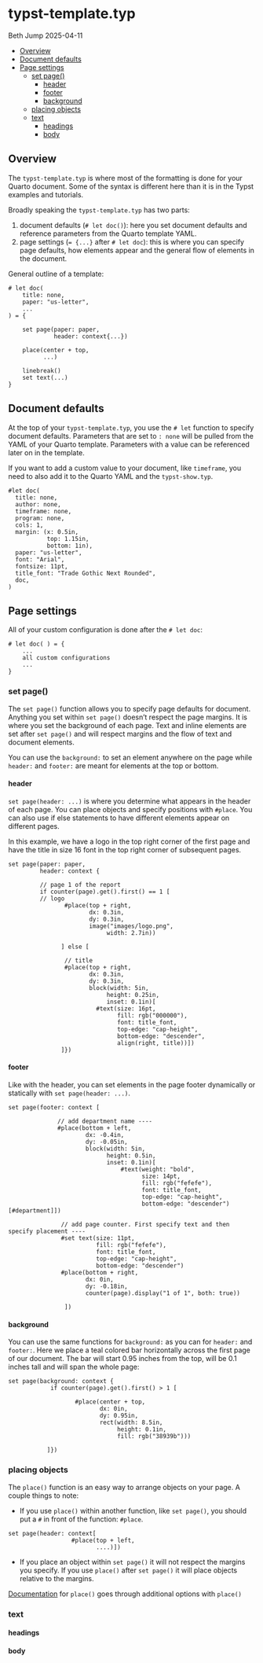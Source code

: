 # typst-template.typ
Beth Jump
2025-04-11

- [Overview](#overview)
- [Document defaults](#document-defaults)
- [Page settings](#page-settings)
  - [set page()](#set-page)
    - [header](#header)
    - [footer](#footer)
    - [background](#background)
  - [placing objects](#placing-objects)
  - [text](#text)
    - [headings](#headings)
    - [body](#body)

## Overview

The `typst-template.typ` is where most of the formatting is done for
your Quarto document. Some of the syntax is different here than it is in
the Typst examples and tutorials.

Broadly speaking the `typst-template.typ` has two parts:

1.  document defaults (`# let doc()`): here you set document defaults
    and reference parameters from the Quarto template YAML.  
2.  page settings (`= {...}` after `# let doc`): this is where you can
    specify page defaults, how elements appear and the general flow of
    elements in the document.

General outline of a template:

    # let doc(
        title: none,
        paper: "us-letter",
        ...
    ) = {

        set page(paper: paper,
                 header: context{...})
                 
        place(center + top,
              ...)
              
        linebreak()
        set text(...)
    }

## Document defaults

At the top of your `typst-template.typ`, you use the `# let` function to
specify document defaults. Parameters that are set to `: none` will be
pulled from the YAML of your Quarto template. Parameters with a value
can be referenced later on in the template.

If you want to add a custom value to your document, like `timeframe`,
you need to also add it to the Quarto YAML and the `typst-show.typ`.

    #let doc(
      title: none,
      author: none,
      timeframe: none,
      program: none,
      cols: 1,
      margin: (x: 0.5in,
               top: 1.15in,
               bottom: 1in),
      paper: "us-letter",
      font: "Arial",
      fontsize: 11pt,
      title_font: "Trade Gothic Next Rounded",
      doc,
    ) 

## Page settings

All of your custom configuration is done after the `# let doc`:

    # let doc( ) = {
        ...
        all custom configurations
        ...
    }

### set page()

The `set page()` function allows you to specify page defaults for
document. Anything you set within `set page()` doesn’t respect the page
margins. It is where you set the background of each page. Text and
inline elements are set after `set page()` and will respect margins and
the flow of text and document elements.

You can use the `background:` to set an element anywhere on the page
while `header:` and `footer:` are meant for elements at the top or
bottom.

#### header

`set page(header: ...)` is where you determine what appears in the
header of each page. You can place objects and specify positions with
`#place`. You can also use if else statements to have different elements
appear on different pages.

In this example, we have a logo in the top right corner of the first
page and have the title in size 16 font in the top right corner of
subsequent pages.

    set page(paper: paper,
             header: context {
             
             // page 1 of the report
             if counter(page).get().first() == 1 [
             // logo
                    #place(top + right,
                           dx: 0.3in,
                           dy: 0.3in,
                           image("images/logo.png",
                                width: 2.7in))
                                
                   ] else [

                    // title
                    #place(top + right,
                           dx: 0.3in,
                           dy: 0.3in,
                           block(width: 5in,
                                height: 0.25in,
                                inset: 0.1in)[
                             #text(size: 16pt,
                                   fill: rgb("000000"),
                                   font: title_font,
                                   top-edge: "cap-height",
                                   bottom-edge: "descender",
                                   align(right, title))])
                   ]})

#### footer

Like with the header, you can set elements in the page footer
dynamically or statically with `set page(header: ...)`.

    set page(footer: context [

                  // add department name ----
                  #place(bottom + left,
                          dx: -0.4in,
                          dy: -0.05in,
                          block(width: 5in,
                                height: 0.5in,
                                inset: 0.1in)[
                                    #text(weight: "bold",
                                          size: 14pt,
                                          fill: rgb("fefefe"),
                                          font: title_font,
                                          top-edge: "cap-height",
                                          bottom-edge: "descender")[#department]])

                   // add page counter. First specify text and then specify placement ----
                   #set text(size: 11pt,
                             fill: rgb("fefefe"),
                             font: title_font,
                             top-edge: "cap-height",
                             bottom-edge: "descender")
                   #place(bottom + right,
                          dx: 0in,
                          dy: -0.18in,
                          counter(page).display("1 of 1", both: true))

                    ])

#### background

You can use the same functions for `background:` as you can for
`header:` and `footer:`. Here we place a teal colored bar horizontally
across the first page of our document. The bar will start 0.95 inches
from the top, will be 0.1 inches tall and will span the whole page:

    set page(background: context {
                if counter(page).get().first() > 1 [

                       #place(center + top,
                              dx: 0in,
                              dy: 0.95in,
                              rect(width: 8.5in,
                                   height: 0.1in,
                                   fill: rgb("38939b")))

               ]})

### placing objects

The `place()` function is an easy way to arrange objects on your page. A
couple things to note:

- If you use `place()` within another function, like `set page()`, you
  should put a `#` in front of the function: `#place`.

<!-- -->

    set page(header: context[
                      #place(top + left,
                             ....)])

- If you place an object within `set page()` it will not respect the
  margins you specify. If you use `place()` after `set page()` it will
  place objects relative to the margins.

[Documentation](https://typst.app/docs/reference/layout/place/) for
`place()` goes through additional options with `place()`

### text

#### headings

#### body
